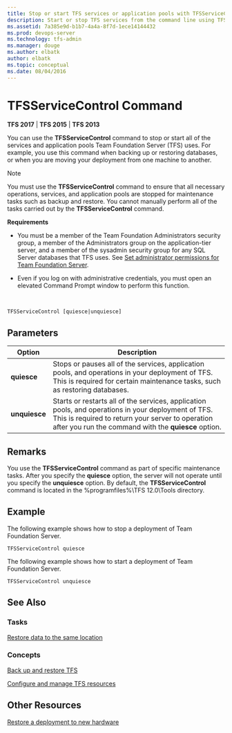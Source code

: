 ```yaml
---
title: Stop or start TFS services or application pools with TFSServiceControl command
description: Start or stop TFS services from the command line using TFSServiceControl
ms.assetid: 7a385e9d-b1b7-4a4a-8f7d-1ece14144432
ms.prod: devops-server
ms.technology: tfs-admin
ms.manager: douge
ms.author: elbatk
author: elbatk
ms.topic: conceptual
ms.date: 08/04/2016
---
```


# TFSServiceControl Command

**TFS 2017** | **TFS 2015** | **TFS 2013**

You can use the **TFSServiceControl** command to stop or start all of the services and application pools Team Foundation Server (TFS) uses. For example, you use this command when backing up or restoring databases, or when you are moving your deployment from one machine to another.

> [!NOTE]
> You must use the **TFSServiceControl** command to ensure that all necessary operations, services, and application pools are stopped for maintenance tasks such as backup and restore. You cannot manually perform all of the tasks carried out by the **TFSServiceControl** command.

**Requirements**

-   You must be a member of the Team Foundation Administrators security group, a member of the Administrators group on the application-tier server, and a member of the sysadmin security group for any SQL Server databases that TFS uses. See [Set administrator permissions for Team Foundation Server](https://msdn.microsoft.com/library/ed578715-f4d2-4042-b797-5f97abde9973).

-   Even if you log on with administrative credentials, you must open an elevated Command Prompt window to perform this function.

&nbsp;

	TFSServiceControl [quiesce|unquiesce]

## Parameters

|Option|Description|
|---|---|
|**quiesce**|Stops or pauses all of the services, application pools, and operations in your deployment of TFS. This is required for certain maintenance tasks, such as restoring databases.|
|**unquiesce**|Starts or restarts all of the services, application pools, and operations in your deployment of TFS. This is required to return your server to operation after you run the command with the **quiesce** option.|

## Remarks

You use the **TFSServiceControl** command as part of specific maintenance tasks. After you specify the **quiesce** option, the server will not operate until you specify the **unquiesce** option. By default, the **TFSServiceControl** command is located in the %programfiles%\\TFS 12.0\\Tools directory.

## Example

The following example shows how to stop a deployment of Team Foundation Server.

    TFSServiceControl quiesce

The following example shows how to start a deployment of Team Foundation Server.

    TFSServiceControl unquiesce

## See Also

### Tasks

[Restore data to the same location](https://msdn.microsoft.com/library/57881758-8f6e-4d36-afa7-75d6b50e3e48)

### Concepts

[Back up and restore TFS](https://msdn.microsoft.com/library/cf9b5ab7-f4da-4519-991c-cc1722cb5d3c)

[Configure and manage TFS resources](https://msdn.microsoft.com/library/d553c7b0-e794-41dc-a7ef-91d7a5e1e46b)

## Other Resources

[Restore a deployment to new hardware](https://msdn.microsoft.com/library/4601dd68-3b9e-4d29-aa71-432566d4e4bd)
